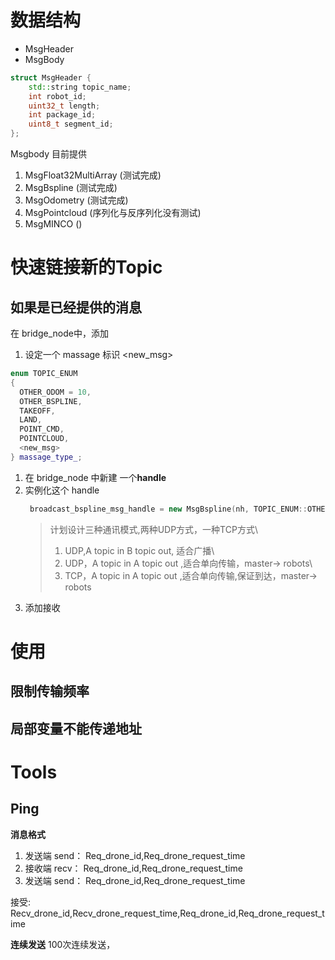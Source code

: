 
# 数据结构

- MsgHeader
- MsgBody

```c++
struct MsgHeader {
    std::string topic_name;
    int robot_id;
    uint32_t length;
    int package_id;
    uint8_t segment_id;
};
```


Msgbody 目前提供

1. MsgFloat32MultiArray (测试完成)
2. MsgBspline (测试完成)
3. MsgOdometry (测试完成)
4. MsgPointcloud (序列化与反序列化没有测试)
5. MsgMINCO ()




# 快速链接新的Topic
## 如果是已经提供的消息
在 bridge_node中，添加

1. 设定一个 massage 标识 <new_msg>
```c++
enum TOPIC_ENUM
{
  OTHER_ODOM = 10,
  OTHER_BSPLINE,
  TAKEOFF,
  LAND,
  POINT_CMD,
  POINTCLOUD,
  <new_msg>
} massage_type_;
```

1. 在 bridge_node 中新建 一个**handle**
2. 实例化这个 handle
   ```c++
   	broadcast_bspline_msg_handle = new MsgBspline(nh, TOPIC_ENUM::OTHER_BSPLINE, udp_send_short_fd_, addr_udp_short_send_, "/broadcast_bspline2", "/broadcast_bspline");

   ```
   > 计划设计三种通讯模式,两种UDP方式，一种TCP方式\
   > 1. UDP,A topic in B topic out, 适合广播\
   > 2. UDP，A topic in A topic out ,适合单向传输，master-> robots\
   > 3. TCP，A topic in A topic out ,适合单向传输,保证到达，master-> robots
3. 添加接收


# 使用
## 限制传输频率


## 局部变量不能传递地址




# Tools
## Ping
**消息格式**

1. 发送端 send： Req_drone_id,Req_drone_request_time
2. 接收端 recv： Req_drone_id,Req_drone_request_time
3. 发送端 send： Req_drone_id,Req_drone_request_time

接受:  Recv_drone_id,Recv_drone_request_time,Req_drone_id,Req_drone_request_time

**连续发送**
100次连续发送，